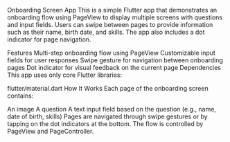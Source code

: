 Onboarding Screen App
This is a simple Flutter app that demonstrates an onboarding flow using PageView to display multiple screens with questions and input fields. Users can swipe between pages to provide information such as their name, birth date, and skills. The app also includes a dot indicator for page navigation.

Features
Multi-step onboarding flow using PageView
Customizable input fields for user responses
Swipe gesture for navigation between onboarding pages
Dot indicator for visual feedback on the current page
Dependencies
This app uses only core Flutter libraries:

flutter/material.dart
How It Works
Each page of the onboarding screen contains:

An image
A question
A text input field based on the question (e.g., name, date of birth, skills)
Pages are navigated through swipe gestures or by tapping on the dot indicators at the bottom. The flow is controlled by PageView and PageController.
